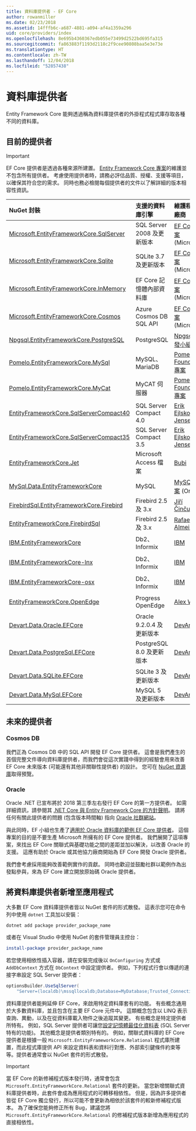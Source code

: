 ```yaml
---
title: 資料庫提供者 - EF Core
author: rowanmiller
ms.date: 02/23/2018
ms.assetid: 14fffb6c-a687-4881-a094-af4a1359a296
uid: core/providers/index
ms.openlocfilehash: 8e695b4360367edb055e73499d2522bd695fa315
ms.sourcegitcommit: fa863883f1193d2118c2f9cee90808baa5e3e73e
ms.translationtype: HT
ms.contentlocale: zh-TW
ms.lasthandoff: 12/04/2018
ms.locfileid: "52857438"
---
```

# <a name="database-providers"></a>資料庫提供者

Entity Framework Core 能夠透過稱為資料庫提供者的外掛程式程式庫存取各種不同的資料庫。

## <a name="current-providers"></a>目前的提供者
> [!IMPORTANT]  
> EF Core 提供者是透過各種來源所建置。 [Entity Framework Core 專案](https://github.com/aspnet/EntityFrameworkCore)的維護並不包含所有提供者。 考慮使用提供者時，請務必評估品質、授權、支援等項目，以確保其符合您的需求。 同時也務必檢閱每個提供者的文件以了解詳細的版本相容性資訊。

| NuGet 封裝                                                                                                        | 支援的資料庫引擎 | 維護程式/廠商                                                           | 注意/需求 | 實用連結                                                                                                                                                                                       |
|:---------------------------------------------------------------------------------------------------------------------|:---------------------------|:------------------------------------------------------------------------------|:---------------------|:---------------------------------------------------------------------------------------------------------------------------------------------------------------------------------------------------|
| [Microsoft.EntityFrameworkCore.SqlServer](https://www.nuget.org/packages/Microsoft.EntityFrameworkCore.SqlServer)    | SQL Server 2008 及更新版本    | [EF Core 專案](https://github.com/aspnet/EntityFrameworkCore/) (Microsoft) |                      | [docs](xref:core/providers/sql-server/index)                                                                                                                                                       |
| [Microsoft.EntityFrameworkCore.Sqlite](https://www.nuget.org/packages/Microsoft.EntityFrameworkCore.Sqlite)          | SQLite 3.7 及更新版本         | [EF Core 專案](https://github.com/aspnet/EntityFrameworkCore/) (Microsoft) |                      | [docs](xref:core/providers/sqlite/index)                                                                                                                                                           |
| [Microsoft.EntityFrameworkCore.InMemory](https://www.nuget.org/packages/Microsoft.EntityFrameworkCore.InMemory)      | EF Core 記憶體內部資料庫 | [EF Core 專案](https://github.com/aspnet/EntityFrameworkCore/) (Microsoft) | 僅供測試     | [docs](xref:core/providers/in-memory/index)                                                                                                                                                        |
| [Microsoft.EntityFrameworkCore.Cosmos](https://www.nuget.org/packages/Microsoft.EntityFrameworkCore.Cosmos)          | Azure Cosmos DB SQL API    | [EF Core 專案](https://github.com/aspnet/EntityFrameworkCore/) (Microsoft) | 只有預覽         | [部落格](https://blogs.msdn.microsoft.com/dotnet/2018/10/17/announcing-entity-framework-core-2-2-preview-3/)                                                                                         |
| [Npgsql.EntityFrameworkCore.PostgreSQL](https://www.nuget.org/packages/Npgsql.EntityFrameworkCore.PostgreSQL)        | PostgreSQL                 | [Npgsql 開發小組](https://github.com/npgsql)                          |                      | [docs](http://www.npgsql.org/efcore/index.html)                                                                                                                                                    |
| [Pomelo.EntityFrameworkCore.MySql](https://www.nuget.org/packages/Pomelo.EntityFrameworkCore.MySql)                  | MySQL、MariaDB             | [Pomelo Foundation 專案](https://github.com/PomeloFoundation)              |                      | [讀我檔案](https://github.com/PomeloFoundation/Pomelo.EntityFrameworkCore.MySql/blob/master/README.md)                                                                                               |
| [Pomelo.EntityFrameworkCore.MyCat](https://www.nuget.org/packages/Pomelo.EntityFrameworkCore.MyCat)                  | MyCAT 伺服器               | [Pomelo Foundation 專案](https://github.com/PomeloFoundation)              | 只有發行前版本      | [讀我檔案](https://github.com/PomeloFoundation/Pomelo.EntityFrameworkCore.MyCat/blob/master/README.md)                                                                                               |
| [EntityFrameworkCore.SqlServerCompact40](https://www.nuget.org/packages/EntityFrameworkCore.SqlServerCompact40)      | SQL Server Compact 4.0     | [Erik Ejlskov Jensen](https://github.com/ErikEJ/)                             | .NET Framework       | [wiki](https://github.com/ErikEJ/EntityFramework.SqlServerCompact/wiki/Using-EF-Core-with-SQL-Server-Compact-in-Traditional-.NET-Applications)                                                     |
| [EntityFrameworkCore.SqlServerCompact35](https://www.nuget.org/packages/EntityFrameworkCore.SqlServerCompact35)      | SQL Server Compact 3.5     | [Erik Ejlskov Jensen](https://github.com/ErikEJ/)                             | .NET Framework       | [wiki](https://github.com/ErikEJ/EntityFramework.SqlServerCompact/wiki/Using-EF-Core-with-SQL-Server-Compact-in-Traditional-.NET-Applications)                                                     |
| [EntityFrameworkCore.Jet](https://www.nuget.org/packages/EntityFrameworkCore.Jet/)                                   | Microsoft Access 檔案     | [Bubi](https://github.com/bubibubi)                                           | .NET Framework       | [讀我檔案](https://github.com/bubibubi/EntityFrameworkCore.Jet/blob/master/docs/README.md)                                                                                                           |
| [MySql.Data.EntityFrameworkCore](https://www.nuget.org/packages/MySql.Data.EntityFrameworkCore)                      | MySQL                      | [MySQL 專案](http://dev.mysql.com) (Oracle)                                |                      | [docs](https://dev.mysql.com/doc/connector-net/en/connector-net-entityframework-core.html)                                                                                                         |
| [FirebirdSql.EntityFrameworkCore.Firebird](https://www.nuget.org/packages/FirebirdSql.EntityFrameworkCore.Firebird/) | Firebird 2.5 及 3.x       | [Jiří Činčura](https://github.com/cincuranet)                                 |                      | [docs](https://github.com/cincuranet/FirebirdSql.Data.FirebirdClient/blob/master/Provider/docs/entity-framework-core.md)                                                                           |
| [EntityFrameworkCore.FirebirdSql](https://www.nuget.org/packages/EntityFrameworkCore.FirebirdSql/)                   | Firebird 2.5 及 3.x       | [Rafael Almeida](https://github.com/ralmsdeveloper)                           |                      | [wiki](https://github.com/ralmsdeveloper/EntityFrameworkCore.FirebirdSQL/wiki)                                                                                                                     |
| [IBM.EntityFrameworkCore](https://www.nuget.org/packages/IBM.EntityFrameworkCore)                                    | Db2、Informix              | [IBM](https://ibm.com)                                                        | Windows 版本      | [部落格](https://www.ibm.com/developerworks/community/blogs/96960515-2ea1-4391-8170-b0515d08e4da/entry/Creating_Entity_Data_Model_using_IBM_Data_Server_providers_for_Entity_Framework_Core?lang=en) |
| [IBM.EntityFrameworkCore-lnx](https://www.nuget.org/packages/IBM.EntityFrameworkCore-lnx)                            | Db2、Informix              | [IBM](https://ibm.com)                                                        | Linux 版本        | [部落格](https://www.ibm.com/developerworks/community/blogs/96960515-2ea1-4391-8170-b0515d08e4da/entry/Creating_Entity_Data_Model_using_IBM_Data_Server_providers_for_Entity_Framework_Core?lang=en) |
| [IBM.EntityFrameworkCore-osx](https://www.nuget.org/packages/IBM.EntityFrameworkCore-osx)                            | Db2、Informix              | [IBM](https://ibm.com)                                                        | macOS 版本        | [部落格](https://www.ibm.com/developerworks/community/blogs/96960515-2ea1-4391-8170-b0515d08e4da/entry/Creating_Entity_Data_Model_using_IBM_Data_Server_providers_for_Entity_Framework_Core?lang=en) |
| [EntityFrameworkCore.OpenEdge](https://www.nuget.org/packages/EntityFrameworkCore.OpenEdge/)                         | Progress OpenEdge          | [Alex Wiese](https://github.com/alexwiese)                                    |                      | [讀我檔案](https://github.com/alexwiese/EntityFrameworkCore.OpenEdge/blob/master/README.md)                                                                                                          |
| [Devart.Data.Oracle.EFCore](https://www.nuget.org/packages/Devart.Data.Oracle.EFCore/)                               | Oracle 9.2.0.4 及更新版本     | [DevArt](https://www.devart.com/)                                             | 已支付                 | [docs](https://www.devart.com/dotconnect/oracle/docs/)                                                                                                                                             |
| [Devart.Data.PostgreSql.EFCore](https://www.nuget.org/packages/Devart.Data.PostgreSql.EFCore/)                       | PostgreSQL 8.0 及更新版本     | [DevArt](https://www.devart.com/)                                             | 已支付                 | [docs](https://www.devart.com/dotconnect/postgresql/docs/)                                                                                                                                         |
| [Devart.Data.SQLite.EFCore](https://www.nuget.org/packages/Devart.Data.SQLite.EFCore/)                               | SQLite 3 及更新版本           | [DevArt](https://www.devart.com/)                                             | 已支付                 | [docs](https://www.devart.com/dotconnect/sqlite/docs/)                                                                                                                                             |
| [Devart.Data.MySql.EFCore](https://www.nuget.org/packages/Devart.Data.MySql.EFCore/)                                 | MySQL 5 及更新版本            | [DevArt](https://www.devart.com/)                                             | 已支付                 | [docs](https://www.devart.com/dotconnect/mysql/docs/)                                                                                                                                              |

## <a name="future-providers"></a>未來的提供者

### <a name="cosmos-db"></a>Cosmos DB

我們正為 Cosmos DB 中的 SQL API 開發 EF Core 提供者。
這會是我們產生的首個完整文件導向資料庫提供者，而我們會從這次實踐中得到的經驗會用來改善 EF Core 未來版本 (可能還有其他非關聯性提供者) 的設計。
您可在 [NuGet 資源庫](https://www.nuget.org/packages/Microsoft.EntityFrameworkCore.Cosmos)取得預覽。

### <a name="oracle"></a>Oracle
Oracle .NET 已宣布將於 2018 第三季左右發行 EF Core 的第一方提供者。 如需詳細資訊，請參閱其 [.NET Core 與 Entity Framework Core 的方針聲明](http://www.oracle.com/technetwork/topics/dotnet/tech-info/odpnet-dotnet-ef-core-sod-4395108.pdf)。
請將任何有關此提供者的問題 (包含版本時間軸) 指向 [Oracle 社群網站](https://community.oracle.com/)。

與此同時，EF 小組也生產了[適用於 Oracle 資料庫的範例 EF Core 提供者](https://github.com/aspnet/EntityFrameworkCore/tree/master/samples/OracleProvider)。
這個專案的目的是不要生產 Microsoft 所擁有的 EF Core 提供者。
我們展開了這項專案，來找出 EF Core 關聯式與基礎功能之間的差距並加以解決，以改善 Oracle 的支援。
這應有助於 Oracle 或其他協力廠商開始為 EF Core 開發 Oracle 提供者。

我們會考慮採用能夠改善範例實作的貢獻。
同時也歡迎並鼓勵社群以範例作為出發點參與，來為 EF Core 建立開放原始碼 Oracle 提供者。

## <a name="adding-a-database-provider-to-your-application"></a>將資料庫提供者新增至應用程式

大多數 EF Core 資料庫提供者皆以 NuGet 套件的形式散發。 這表示您可在命令列中使用 `dotnet` 工具加以安裝：

``` console
dotnet add package provider_package_name
```

或者在 Visual Studio 中使用 NuGet 的套件管理員主控台：

``` powershell
install-package provider_package_name
```

若您使用相依性插入容器，請在安裝完成後以 `OnConfiguring` 方式或 `AddDbContext` 方式在 `DbContext` 中設定提供者。
例如，下列程式行會以傳遞的連接字串設定 SQL Server 提供者：

``` csharp
optionsBuilder.UseSqlServer(
    "Server=(localdb)\mssqllocaldb;Database=MyDatabase;Trusted_Connection=True;");
```  

資料庫提供者能夠延伸 EF Core，來啟用特定資料庫套有的功能。
有些概念通用於大多數資料庫，並且包含在主要 EF Core 元件中。
這類概念包含以 LINQ 表示查詢、異動，以及在從資料庫載入物件之後追蹤其變更。
有些概念是特定提供者所特有。
例如，SQL Server 提供者可讓您[設定記憶體最佳化資料表](xref:core/providers/sql-server/memory-optimized-tables) (SQL Server 特有的功能)。
其他概念是提供者類別特有的。
例如，關聯式資料庫的 EF Core 提供者是根據一般 `Microsoft.EntityFrameworkCore.Relational` 程式庫所建置，而此程式庫提供 API 來設定資料表和資料行對應、外部索引鍵條件約束等等。提供者通常會以 NuGet 套件的形式散發。

> [!IMPORTANT]  
> 當 EF Core 的新修補程式版本發行時，通常會包含 `Microsoft.EntityFrameworkCore.Relational` 套件的更新。
> 當您新增關聯式資料庫提供者時，此套件會成為應用程式的可轉移相依性。
> 但是，因為許多提供者皆從 EF Core 獨立發行，所以可能不會更新為相依於該套件的較新修補程式版本。
> 為了確保您能夠修正所有 Bug，建議您將 `Microsoft.EntityFrameworkCore.Relational` 的修補程式版本新增為應用程式的直接相依性。
